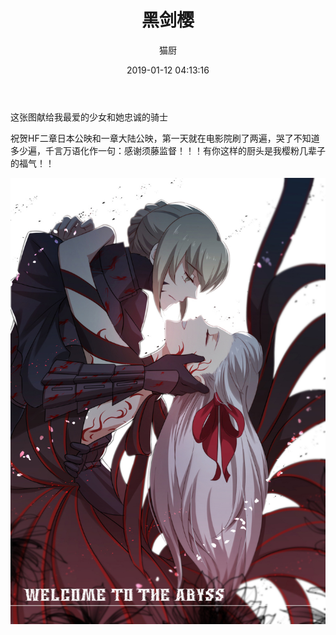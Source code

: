 ﻿---
layout: post
title: 黑剑樱
date: 2019-01-12 04:13:16
updated: 2019-01-12 14:10:32
comments: true
categories: [Photo]
tags: [命运之夜——天之杯：恶兆之花, 间桐樱, 黑saber, Fate/stay night, Heaven's Feel]
author: "猫厨"
description: ""
toc: true
---

<p>这张图献给我最爱的少女和她忠诚的骑士<br /></p> 
<p>祝贺HF二章日本公映和一章大陆公映，第一天就在电影院刷了两遍，哭了不知道多少遍，千言万语化作一句：感谢须藤监督！！！有你这样的厨头是我樱粉几辈子的福气！！<br /></p>

![](https://raw.githubusercontent.com/alicewish/meowchain247/master/img_cVZNdzJtQk9JV2ZqMS85MVBVS1R5UXptTHB0RDJpbGVVWnczWmxCWUhwcUNUK3pXOCtmM2FBPT0.jpg)